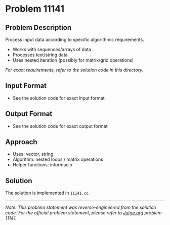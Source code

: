 # Problem 11141

## Problem Description

Process input data according to specific algorithmic requirements.
- Works with sequences/arrays of data
- Processes text/string data
- Uses nested iteration (possibly for matrix/grid operations)

*For exact requirements, refer to the solution code in this directory.*

## Input Format

- See the solution code for exact input format

## Output Format

- See the solution code for exact output format

## Approach

- Uses: vector, string
- Algorithm: nested loops / matrix operations
- Helper functions: informacio

## Solution

The solution is implemented in `11141.cc`.

---

*Note: This problem statement was reverse-engineered from the solution code. For the official problem statement, please refer to [Jutge.org](https://jutge.org/) problem 11141.*
